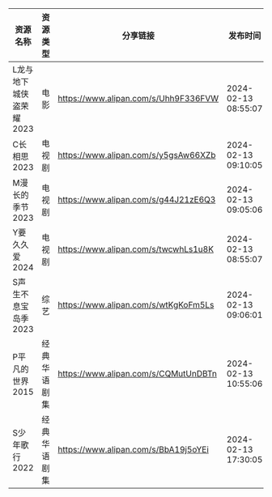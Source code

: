 | 资源名称           | 资源类型   | 分享链接                                 | 发布时间                |
| -------------- | ------ | ------------------------------------ | ------------------- |
| L龙与地下城侠盗荣耀2023 | 电影     | https://www.alipan.com/s/Uhh9F336FVW | 2024-02-13 08:55:07 |
| C长相思2023       | 电视剧    | https://www.alipan.com/s/y5gsAw66XZb | 2024-02-13 09:10:05 |
| M漫长的季节2023     | 电视剧    | https://www.alipan.com/s/g44J21zE6Q3 | 2024-02-13 09:05:06 |
| Y要久久爱2024      | 电视剧    | https://www.alipan.com/s/twcwhLs1u8K | 2024-02-13 08:55:07 |
| S声生不息宝岛季2023   | 综艺     | https://www.alipan.com/s/wtKgKoFm5Ls | 2024-02-13 09:06:01 |
| P平凡的世界2015     | 经典华语剧集 | https://www.alipan.com/s/CQMutUnDBTn | 2024-02-13 10:55:06 |
| S少年歌行2022      | 经典华语剧集 | https://www.alipan.com/s/BbA19j5oYEi | 2024-02-13 17:30:05 |
